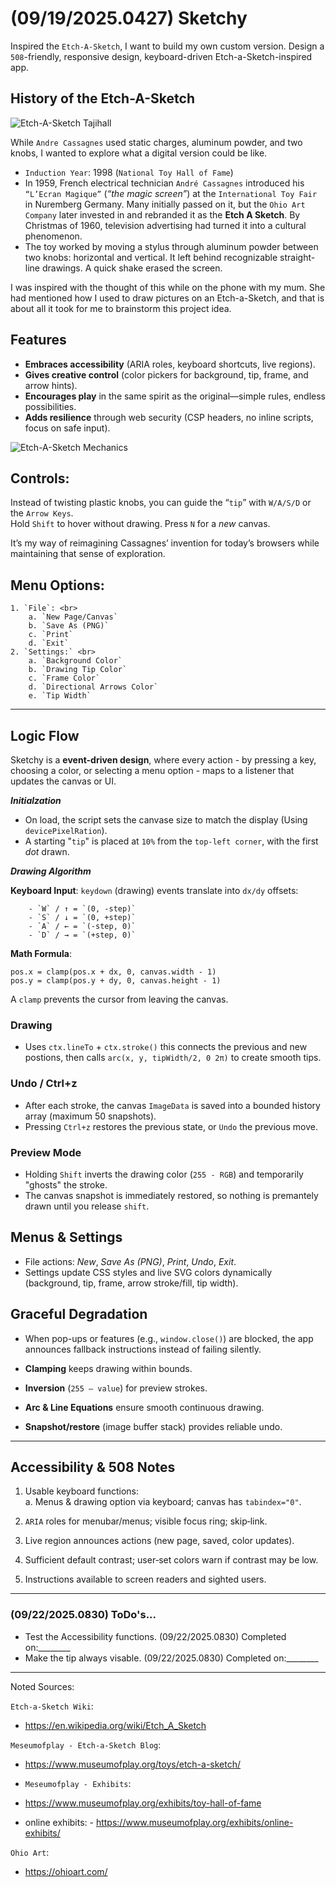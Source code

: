 # (09/19/2025.0427) Sketchy

Inspired the `Etch-A-Sketch`, I want to build my own custom version. Design a `508`-friendly, responsive design, keyboard-driven Etch-a-Sketch-inspired app.  

## History of the Etch-A-Sketch

![Etch-A-Sketch Tajihall](/sketchy_github/images/EtchaSkect_tajihall.png)

While `Andre Cassagnes` used static charges, aluminum powder, and two knobs, I wanted to explore what a digital version could be like.  

- `Induction Year`: 1998 (`National Toy Hall of Fame`)  
- In 1959, French electrical technician `André Cassagnes` introduced his `“L’Ecran Magique”` (*“the magic screen”*) at the `International Toy Fair` in Nuremberg Germany. Many initially passed on it, but the `Ohio Art Company` later invested in and rebranded it as the **Etch A Sketch**. By Christmas of 1960, television advertising had turned it into a cultural phenomenon. <br> 
- The toy worked by moving a stylus through aluminum powder between two knobs: horizontal and vertical. It left behind recognizable straight-line drawings. A quick shake erased the screen.  

I was inspired with the thought of this while on the phone with my mum. She had mentioned how I used to draw pictures on an Etch-a-Sketch, and that is about all it took for me to brainstorm this project idea.<br>

## Features

- **Embraces accessibility** (ARIA roles, keyboard shortcuts, live regions).  <br>
- **Gives creative control** (color pickers for background, tip, frame, and arrow hints).  <br>
- **Encourages play** in the same spirit as the original—simple rules, endless possibilities.  <br>
- **Adds resilience** through web security (CSP headers, no inline scripts, focus on safe input). <br> 

![Etch-A-Sketch Mechanics](/sketchy_github/images/Etchasketch_Mechanics.png)

## Controls:

Instead of twisting plastic knobs, you can guide the “`tip`” with `W/A/S/D` or the `Arrow Keys`.<br> 
Hold `Shift` to hover without drawing.
Press `N` for a *new* canvas.<br>

It’s my way of reimagining Cassagnes’ invention for today’s browsers while maintaining that sense of exploration.

## Menu Options:

    1. `File`: <br>
        a. `New Page/Canvas`
        b. `Save As (PNG)`
        c. `Print`
        d. `Exit`
    2. `Settings:` <br>
        a. `Background Color`
        b. `Drawing Tip Color`
        c. `Frame Color`
        d. `Directional Arrows Color`
        e. `Tip Width`

---

## Logic Flow

Sketchy is a **event-driven design**, where every action - by pressing a key, choosing a color, 
or selecting a menu option - maps to a listener that updates the canvas or UI. <br>

***Initialzation***

- On load, the script sets the canvase size to match the display (Using `devicePixelRation`). <br>
- A starting "`tip`" is placed at `10%` from the `top-left corner`, with the first *dot* drawn. <br>

***Drawing Algorithm***

**Keyboard Input**: `keydown` (drawing) events translate into `dx/dy` offsets: <br>

```
    - `W` / ↑ = `(0, -step)`
    - `S` / ↓ = `(0, +step)`
    - `A` / ← = `(-step, 0)`
    - `D` / → = `(+step, 0)`

```

**Math Formula**:

```
pos.x = clamp(pos.x + dx, 0, canvas.width - 1)
pos.y = clamp(pos.y + dy, 0, canvas.height - 1)
```

A `clamp` prevents the cursor from leaving the canvas. <br>

### Drawing 

- Uses `ctx.lineTo` + `ctx.stroke()` this connects the previous and new postions,
then calls `arc(x, y, tipWidth/2, 0 2π)` to create smooth tips.<br>

### Undo / Ctrl+z

- After each stroke, the canvas `ImageData` is saved into a bounded history array (maximum 50 snapshots). <br>
- Pressing `Ctrl+z` restores the previous state, or `Undo` the previous move. <br>

### Preview Mode

- Holding `Shift` inverts the drawing color (`255 - RGB`) and temporarily "ghosts" the stroke.<br>
- The canvas snapshot is immediately restored, so nothing is premantely drawn until you release `shift`.<br>

## Menus & Settings

- File actions: *New*, *Save As (PNG)*, *Print*, *Undo*, *Exit*.<br>
- Settings update CSS styles and live SVG colors dynamically (background, tip, frame, arrow stroke/fill, tip width).<br>

## Graceful Degradation  

- When pop-ups or features (e.g., `window.close()`) are blocked, the app announces fallback instructions instead of failing silently.<br>


- **Clamping** keeps drawing within bounds.  
- **Inversion** (`255 – value`) for preview strokes.  
- **Arc & Line Equations** ensure smooth continuous drawing.  
- **Snapshot/restore** (image buffer stack) provides reliable undo.  

---


## Accessibility & 508 Notes

1. Usable keyboard functions: <br>
    a. Menus & drawing option via keyboard; canvas has `tabindex="0"`. <br>

2. `ARIA` roles for menubar/menus; visible focus ring; skip‑link. <br>

3. Live region announces actions (new page, saved, color updates). <br>

4. Sufficient default contrast; user‑set colors warn if contrast may be low. <br>

5. Instructions available to screen readers and sighted users. <br>


---

### (09/22/2025.0830) ToDo's...

- Test the Accessibility functions. (09/22/2025.0830) Completed on:________
- Make the tip always visable. (09/22/2025.0830) Completed on:________

---

Noted Sources: <br>

`Etch-a-Sketch Wiki`:<br>
- https://en.wikipedia.org/wiki/Etch_A_Sketch <br>

`Meseumofplay - Etch-a-Sketch Blog`:<br>
- https://www.museumofplay.org/toys/etch-a-sketch/ <br>

- `Meseumofplay - Exhibits`:<br>
- https://www.museumofplay.org/exhibits/toy-hall-of-fame <br>
- online exhibits: - https://www.museumofplay.org/exhibits/online-exhibits/ <br>

`Ohio Art`: <br>
- https://ohioart.com/ <br>

